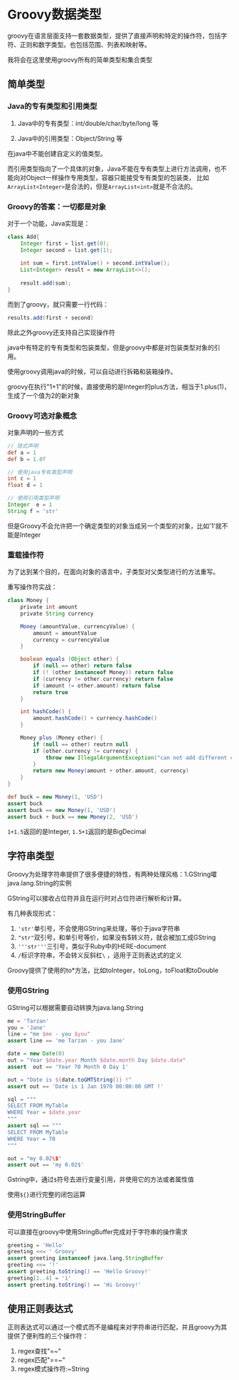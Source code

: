 # Groovy数据类型

groovy在语言层面支持一套数据类型，提供了直接声明和特定的操作符，包括字符、正则和数字类型。也包括范围、列表和映射等。

我将会在这里使用groovy所有的简单类型和集合类型

## 简单类型

### Java的专有类型和引用类型

1. Java中的专有类型：int/double/char/byte/long 等

2. Java中的引用类型：Object/String 等

在java中不能创建自定义的值类型。

而引用类型指向了一个具体的对象，Java不能在专有类型上进行方法调用，也不能向对Object一样操作专用类型，容器只能接受专有类型的包装类，
比如```ArrayList<Integer>```是合法的，但是```ArrayList<int>```就是不合法的。

### Groovy的答案：一切都是对象

对于一个功能，Java实现是：
```java
class Add{
    Integer first = list.get(0);
    Integer second = list.get(1);
    
    int sum = first.intValue() + second.intValue();
    List<Integer> result = new ArrayList<>();
    
    result.add(sum);
}
```

而到了groovy，就只需要一行代码：
```groovy
results.add(first + second)
```

除此之外groovy还支持自己实现操作符

java中有特定的专有类型和包装类型，但是groovy中都是对包装类型对象的引用。

使用groovy调用java的时候，可以自动进行拆箱和装箱操作。

groovy在执行"1+1"的时候，直接使用的是Integer的plus方法，相当于1.plus(1)，生成了一个值为2的新对象

### Groovy可选对象概念

对象声明的一些方式

```groovy
// 隐式声明
def a = 1
def b = 1.0f

// 使用java专有类型声明
int c = 1
float d = 1

// 使用引用类型声明
Integer  e = 1
String f = 'str'
```

但是Groovy不会允许把一个确定类型的对象当成另一个类型的对象，比如'1'就不能是Integer

### 重载操作符

为了达到某个目的，在面向对象的语言中，子类型对父类型进行的方法重写。

重写操作符实战：

```groovy
class Money {
    private int amount
    private String currency

    Money (amountValue, currencyValue) {
        amount = amountValue
        currency = currencyValue
    }

    boolean equals (Object other) {
        if (null == other) return false
        if (! (other instanceof Money)) return false
        if (currency != other.currency) return false
        if (amount != other.amount) return false
        return true
    }

    int hashCode() {
        amount.hashCode() + currency.hashCode()
    }

    Money plus (Money other) {
        if (null == other) reutrn null
        if (other.currency != currency) {
            throw new IllegalArgumentException("can not add different currency")
        }
        return new Money(amount + other.amount, currency)
    }
}

def buck = new Money(1, 'USD')
assert buck
assert buck == new Money(1, 'USD')
assert buck + buck == new Money(2, 'USD')
```

```1+1.5```返回的是Integer, ```1.5+1```返回的是BigDecimal

## 字符串类型

Groovy为处理字符串提供了很多便捷的特性，有两种处理风格：1.GString嚯java.lang.String的实例

GString可以接收占位符并且在运行时对占位符进行解析和计算。

有几种表现形式：

1. ```'str'```单引号，不会使用GString来处理，等价于java字符串
2. ```"str"```双引号，和单引号等价，如果没有$转义符，就会被加工成GString
3. ```'''str'''```三引号，类似于Ruby中的HERE-document
4. ```/```标识字符串，不会转义反斜杠``` \ ``` ，适用于正则表达式的定义

Groovy提供了使用的to*方法，比如toInteger，toLong，toFloat和toDouble

### 使用GString

GString可以根据需要自动转换为java.lang.String

```groovy
me = 'Tarzan'
you = 'Jane'
line = "me $me - you $you"
assert line == 'me Tarzan - you Jane'

date = new Date(0)
out = "Year $date.year Month $date.month Day $date.date"
assert  out == 'Year 70 Month 0 Day 1'

out = "Date is ${date.toGMTString()} !"
assert out == 'Date is 1 Jan 1970 00:00:00 GMT !'

sql = """
SELECT FROM MyTable
WHERE Year = $date.year
"""
assert sql == """
SELECT FROM MyTable
WHERE Year = 70
"""

out = "my 0.02\$"
assert out == 'my 0.02$'
```

Gstring中，通过```$```符号去进行变量引用，并使用它的方法或者属性值

使用```${}```进行完整的闭包运算

### 使用StringBuffer

可以直接在groovy中使用StringBuffer完成对于字符串的操作需求

```groovy
greeting = 'Hello'
greeting <<= ' Groovy'
assert greeting instanceof java.lang.StringBuffer
greeting <<= '!'
assert greeting.toString() == 'Hello Groovy!'
greeting[1..4] = 'i'
assert greeting.toString() == 'Hi Groovy!'
```

## 使用正则表达式

正则表达式可以通过一个模式而不是编程来对字符串进行匹配，并且groovy为其提供了便利性的三个操作符：

1. regex查找"=~"
2. regex匹配"==~"
3. regex模式操作符:~String

